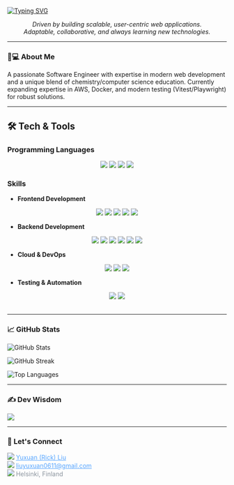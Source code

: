 <!--
**CodeByYuxuan/CodeByYuxuan** is a ✨ special ✨ repository because its `README.md`
-->

[![Typing SVG](<https://readme-typing-svg.herokuapp.com?font=Fira+Code&pause=1000&width=435&lines=Hey+there%2C+I'm+Yuxuan+(Rick)!>)](https://git.io/typing-svg)

<p align="center">
  <em>
    Driven by building scalable, user-centric web applications.
    <br/>
    Adaptable, collaborative, and always learning new technologies.
  </em>
</p>

---

### 👨💻 About Me

A passionate Software Engineer with expertise in modern web development and a unique blend of chemistry/computer science education. Currently expanding expertise in AWS, Docker, and modern testing (Vitest/Playwright) for robust solutions.

---

## 🛠️ Tech & Tools

### Programming Languages

<div align="center">
  <img src="https://img.shields.io/badge/-JavaScript-EFD81C?style=flat-square&logo=javascript&logoColor=black" />
  <img src="https://img.shields.io/badge/-TypeScript-3178C6?style=flat-square&logo=typescript&logoColor=white" />
  <img src="https://img.shields.io/badge/-Python-3670A0?style=flat-square&logo=python&logoColor=ffffff" />
  <img src="https://img.shields.io/badge/-SQL-E34F26?style=flat-square&logo=sql&logoColor=white" />
</div>

### Skills

- **Frontend Development**

<div align="center">
  <img src="https://img.shields.io/badge/Vite-90%25-646CFF?style=flat-square&logo=vite&logoColor=white" />
  <img src="https://img.shields.io/badge/React-80%25-61DAFB?style=flat-square&logo=react&logoColor=ffffff" />
  <img src="https://img.shields.io/badge/Redux-60%25-764ABC?style=flat-square&logo=redux&logoColor=white" />
  <img src="https://img.shields.io/badge/React%20Query-60%25-FF4154?style=flat-square&logo=react-query&logoColor=white" />

  <img src="https://img.shields.io/badge/Material--UI-70%25-007FFF?style=flat-square&logo=mui&logoColor=white" />
</div>

- **Backend Development**

<div align="center">
  <img src="https://img.shields.io/badge/Node.js-80%25-3C823B?style=flat-square&logo=node.js&logoColor=ffffff" />
  <img src="https://img.shields.io/badge/Express-80%25-000000?style=flat-square&logo=express&logoColor=white" />
  <img src="https://img.shields.io/badge/MongoDB-70%25-47A248?style=flat-square&logo=mongodb&logoColor=white" />
  <img src="https://img.shields.io/badge/GraphQL-60%25-E10098?style=flat-square&logo=graphql&logoColor=white" />
  <img src="https://img.shields.io/badge/REST%20APIs-70%25-informational?style=flat-square" />
  <img src="https://img.shields.io/badge/PostgreSQL-50%25-4169E1?style=flat-square&logo=postgresql&logoColor=white" />
</div>

- **Cloud & DevOps**

<div align="center">
  <img src="https://img.shields.io/badge/AWS-40%25-F7B42C?style=flat-square&logo=amazon-aws&logoColor=black" />
  <img src="https://img.shields.io/badge/Docker-60%25-2496ED?style=flat-square&logo=docker&logoColor=white" />
  <img src="https://img.shields.io/badge/GitHub%20Actions-40%25-181717?style=flat-square&logo=github-actions&logoColor=white" />
</div>

- **Testing & Automation**

<div align="center">
  <img src="https://img.shields.io/badge/Vitest-30%25-6E9F18?style=flat-square&logo=vitest&logoColor=white" />
  <img src="https://img.shields.io/badge/Playwright-30%25-2EAD33?style=flat-square&logo=playwright&logoColor=white" />
</div>

<br/>

---

### 📈 GitHub Stats

<p>
  <!-- GitHub Stats Card -->
  <img
    src="https://github-readme-stats.vercel.app/api?username=CodeByYuxuan&theme=white&hide_border=false&include_all_commits=true&count_private=true"
    alt="GitHub Stats"
  />
  <br/>

  <!-- GitHub Streak Stats -->

<img
    src="https://nirzak-streak-stats.vercel.app/?user=CodeByYuxuan&theme=white&hide_border=false"
    alt="GitHub Streak"
  />
<br/>

  <!-- Top Languages Card -->

<img
    src="https://github-readme-stats.vercel.app/api/top-langs/?username=CodeByYuxuan&theme=white&hide_border=false&include_all_commits=true&count_private=true&layout=compact"
    alt="Top Languages"
  />

</p>

---

### ✍️ Dev Wisdom

<img src="https://quotes-github-readme.vercel.app/api?type=horizontal&theme=dark&background=0D1117&font=58A6FF" />

---

### 🤝 Let's Connect

<p style="color: #E6EDF3;">
  <img src="https://img.shields.io/badge/LinkedIn-0A66C2?style=flat-square&logo=linkedin&logoColor=white" />
  <a href="https://www.linkedin.com/in/yuxuan-liu-rick/" style="color: #58A6FF;">Yuxuan (Rick) Liu</a><br/>

  <img src="https://img.shields.io/badge/Gmail-EA4335?style=flat-square&logo=gmail&logoColor=white" />
  <a href="mailto:liuyuxuan0611@gmail.com" style="color: #58A6FF;">liuyuxuan0611@gmail.com</a><br/>

  <img src="https://img.shields.io/badge/Location-58A6FF?style=flat-square&logo=map&logoColor=white" />
  <span style="color: #8B949E;">Helsinki, Finland</span>
</p>
